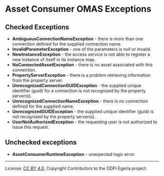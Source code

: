 <!-- SPDX-License-Identifier: CC-BY-4.0 -->
<!-- Copyright Contributors to the ODPi Egeria project. -->

# Asset Consumer OMAS Exceptions

## Checked Exceptions

* **AmbiguousConnectionNameException** - there is more than one connection defined for the supplied connection name.
* **InvalidParameterException** - one of the parameters is null or invalid.
* **NewInstanceException** - the access service is not able to register a new instance of itself in its instance map.
* **NoConnectedAssetException** - there is no asset associated with this connection.
* **PropertyServerException** - there is a problem retrieving information from the property server.
* **UnrecognizedConnectionGUIDException** - the supplied unique identifier (guid) for a connection is not recognized by the property server(s).
* **UnrecognizedConnectionNameException** - there is no connection defined for the supplied name.
* **UnrecognizedGUIDException** - the supplied unique identifier (guid) is not recognized by the property server(s).
* **UserNotAuthorizedException** - the requesting user is not authorized to issue this request.

## Unchecked exceptions

* **AssetConsumerRuntimeException** - unexpected logic error.


----
License: [CC BY 4.0](https://creativecommons.org/licenses/by/4.0/),
Copyright Contributors to the ODPi Egeria project.